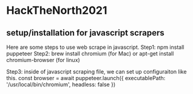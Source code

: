 # HackTheNorth2021


## setup/installation for javascript scrapers
Here are some steps to use web scrape in javascript.
Step1: npm install puppeteer
Step2: brew install chromium (for Mac)
or apt-get install chromium-browser (for linux)

Step3: inside of javascript scraping file, we can set up configuraiton like this.
const browser = await puppeteer.launch({
        executablePath: '/usr/local/bin/chromium',
        headless: false
    })
